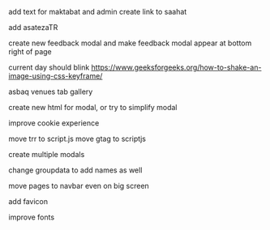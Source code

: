add text for maktabat and admin
create link to saahat

add asatezaTR

create new feedback modal and
make feedback modal appear at bottom right of page


current day should blink https://www.geeksforgeeks.org/how-to-shake-an-image-using-css-keyframe/

asbaq venues tab
gallery



create new html for modal, or try to simplify modal

improve cookie experience

move trr to script.js
move gtag to scriptjs

create multiple modals


change groupdata to add names as well

move pages to navbar even on big screen

add favicon

improve fonts